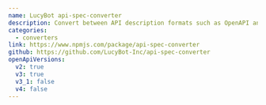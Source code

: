 ```yaml
---
name: LucyBot api-spec-converter
description: Convert between API description formats such as OpenAPI and RAML.
categories:
  - converters
link: https://www.npmjs.com/package/api-spec-converter
github: https://github.com/LucyBot-Inc/api-spec-converter
openApiVersions:
  v2: true
  v3: true
  v3_1: false
  v4: false
---
```

